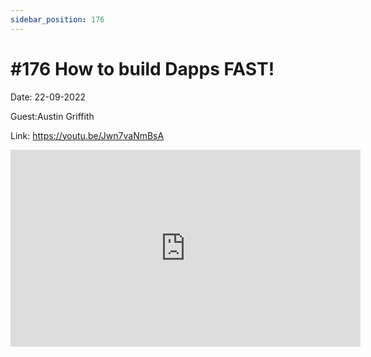 ```yaml
---
sidebar_position: 176
---
```


# #176 How to build Dapps FAST!

Date: 22-09-2022

Guest:Austin Griffith

Link: https://youtu.be/Jwn7vaNmBsA

<iframe width="560" height="315" src="https://www.youtube.com/embed/Jwn7vaNmBsA" title="YouTube video player" frameborder="0" allow="accelerometer; autoplay; clipboard-write; encrypted-media; gyroscope; picture-in-picture; web-share" allowfullscreen></iframe>
